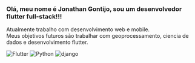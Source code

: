 <h3>Olá, meu nome é <b>Jonathan Gontijo</b>, sou um desenvolvedor flutter full-stack!!! </br></h3>
Atualmente trabalho com desenvolvimento web e mobile. </br>
Meus objetivos futuros são trabalhar com geoprocessamento, ciencia de dados e desenvolvimento flutter.

![Flutter](https://img.shields.io/badge/Flutter-02569B?style=for-the-badge&logo=flutter&logoColor=white)
![Python](http://ForTheBadge.com/images/badges/made-with-python.svg)
![django](https://img.shields.io/badge/Django-092E20?style=for-the-badge&logo=django&logoColor=white)


